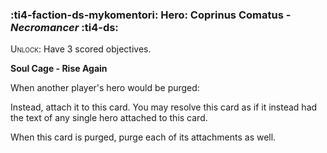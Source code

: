 ### :ti4-faction-ds-mykomentori: **Hero**: Coprinus Comatus - _Necromancer_ :ti4-ds:
<span style="font-variant:small-caps;">Unlock</span>: Have 3 scored objectives.

**Soul Cage - Rise Again**

When another player's hero would be purged:

Instead, attach it to this card. 
You may resolve this card as if it instead had the text of any single hero attached to this card. 

When this card is purged, purge each of its attachments as well.
